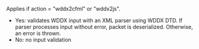 Applies if action = "wddx2cfml" or "wddx2js".

- Yes: validates WDDX input with an XML parser using
WDDX DTD. If parser processes input without error,
packet is deserialized. Otherwise, an error is
thrown.
- No: no input validation
